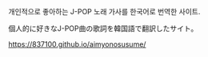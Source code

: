 개인적으로 좋아하는 J-POP 노래 가사를 한국어로 번역한 사이트.

個人的に好きなJ-POP曲の歌詞を韓国語で翻訳したサイト。

https://837100.github.io/aimyonosusume/